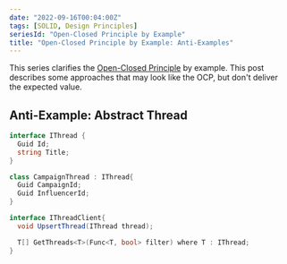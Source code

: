 ```yaml
---
date: "2022-09-16T00:04:00Z"
tags: [SOLID, Design Principles]
seriesId: "Open-Closed Principle by Example"
title: "Open-Closed Principle by Example: Anti-Examples"
---
```


This series clarifies the [Open-Closed Principle](https://en.wikipedia.org/wiki/Open%E2%80%93closed_principle) by example. This post describes some approaches that may look like the OCP, but don't deliver the expected value.
<!--more-->

<!-- TODO: the other anti-examples all seemed to best belong with their related good examples
    This one would pair well as a bad version of metadata. I should explore replacing a dedicated anti-example post with a new post that covers a metadata example
    FsCheck custom constraints would be a good example. 
    Not sure where this fits in the flow. Maybe last since it requires an example change?
 -->

## Anti-Example: Abstract Thread

```cs
interface IThread {
  Guid Id;
  string Title;
}

class CampaignThread : IThread{
  Guid CampaignId;
  Guid InfluencerId;
}

interface IThreadClient{
  void UpsertThread(IThread thread);

  T[] GetThreads<T>(Func<T, bool> filter) where T : IThread;
}
```